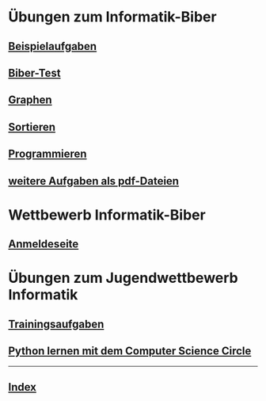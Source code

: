   <meta charset="utf-8" />
  <title>Informatik</title>
  <link rel="stylesheet" href="https://Hi2272.github.io/StyleMD.css">
 
 # Übungen zum Informatik-Biber
 ## [Beispielaufgaben](https://bwinf.de/informatik-biber/aufgaben)  
 ## [Biber-Test](https://wettbewerb.informatik-biber.de/index.php?action=quiz&token=748b39b69b887d26)  
 ## [Graphen](https://wettbewerb.informatik-biber.de/quiz/3f19ba0ecef2c257)  
 ## [Sortieren](https://wettbewerb.informatik-biber.de/quiz/a9bbb91d149bcbff)
 ## [Programmieren](https://wettbewerb.informatik-biber.de/quiz/9ee877e14b41fc0f)
 
 ## [weitere Aufgaben als pdf-Dateien](https://bwinf.de/informatik-biber/aufgaben/#c1090)  
 
# Wettbewerb Informatik-Biber
## [Anmeldeseite](https://wettbewerb.informatik-biber.de/index.php?action=user_competitions)

 # Übungen zum Jugendwettbewerb Informatik
 ## [Trainingsaufgaben](https://jwinf.de/contest/?filter=open)  
 ## [Python lernen mit dem Computer Science Circle](https://cscircles.cemc.uwaterloo.ca/de/)  



------

## [Index](../../index.html)  
